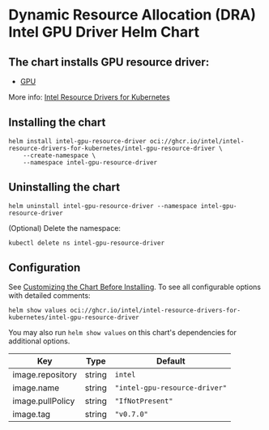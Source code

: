 # Dynamic Resource Allocation (DRA) Intel GPU Driver Helm Chart

## The chart installs GPU resource driver:

- [GPU](https://github.com/intel/intel-resource-drivers-for-kubernetes/tree/main/doc/gpu/README.md)

More info: [Intel Resource Drivers for Kubernetes](https://github.com/intel/intel-resource-drivers-for-kubernetes/tree/main)


## Installing the chart

```
helm install intel-gpu-resource-driver oci://ghcr.io/intel/intel-resource-drivers-for-kubernetes/intel-gpu-resource-driver \
    --create-namespace \
    --namespace intel-gpu-resource-driver
```

## Uninstalling the chart
```
helm uninstall intel-gpu-resource-driver --namespace intel-gpu-resource-driver
```
(Optional) Delete the namespace:
```
kubectl delete ns intel-gpu-resource-driver
```

## Configuration
See [Customizing the Chart Before Installing](https://helm.sh/docs/intro/using_helm/#customizing-the-chart-before-installing). To see all configurable options with detailed comments:

```console
helm show values oci://ghcr.io/intel/intel-resource-drivers-for-kubernetes/intel-gpu-resource-driver
```

You may also run `helm show values` on this chart's dependencies for additional options.

| Key | Type | Default |
|-----|------|---------|
| image.repository | string | `intel` |
| image.name | string | `"intel-gpu-resource-driver"` |
| image.pullPolicy | string | `"IfNotPresent"` |
| image.tag | string | `"v0.7.0"` |
